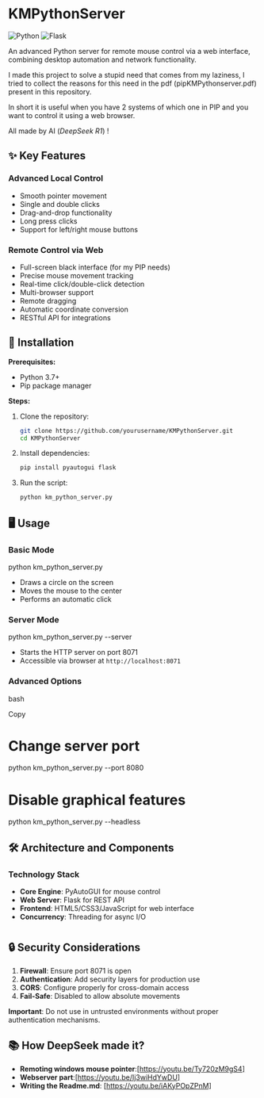 # KMPythonServer
![Python](https://img.shields.io/badge/python-3.7%2B-blue)
![Flask](https://img.shields.io/badge/flask-2.0%2B-lightgrey)

An advanced Python server for remote mouse control via a web interface, combining desktop automation and network functionality.

I made this project to solve a stupid need that comes from my laziness, I tried to collect the reasons for this need in the pdf (pipKMPythonserver.pdf) present in this repository.

In short it is useful when you have 2 systems of which one in PIP and you want to control it using a web browser.

All made by AI (_DeepSeek R1_) !

## ✨ Key Features

### **Advanced Local Control**
- Smooth pointer movement
- Single and double clicks
- Drag-and-drop functionality
- Long press clicks
- Support for left/right mouse buttons

### **Remote Control via Web**
- Full-screen black interface (for my PIP needs)
- Precise mouse movement tracking
- Real-time click/double-click detection
- Multi-browser support
- Remote dragging
- Automatic coordinate conversion
- RESTful API for integrations

## 🚀 Installation

**Prerequisites:**
- Python 3.7+
- Pip package manager

**Steps:**
1. Clone the repository:
   ```bash
   git clone https://github.com/yourusername/KMPythonServer.git
   cd KMPythonServer


2. Install dependencies:
   ```bash
   pip install pyautogui flask


3. Run the script:
   ```bash
   python km_python_server.py


## 🖥️ Usage

### Basic Mode

python km_python_server.py
-   Draws a circle on the screen
-   Moves the mouse to the center
-   Performs an automatic click
    

### Server Mode

python km_python_server.py --server
-   Starts the HTTP server on port 8071
-   Accessible via browser at  `http://localhost:8071`
    

### Advanced Options

bash

Copy

# Change server port
python km_python_server.py --port 8080

# Disable graphical features
python km_python_server.py --headless


## 🛠️ Architecture and Components

### Technology Stack
-   **Core Engine**: PyAutoGUI for mouse control
-   **Web Server**: Flask for REST API
-   **Frontend**: HTML5/CSS3/JavaScript for web interface
-   **Concurrency**: Threading for async I/O
    

#
## 🔒 Security Considerations
1.  **Firewall**: Ensure port 8071 is open
2.  **Authentication**: Add security layers for production use
3.  **CORS**: Configure properly for cross-domain access
4.  **Fail-Safe**: Disabled to allow absolute movements

**Important**: Do not use in untrusted environments without proper authentication mechanisms.

    

## 📚 How DeepSeek made it?
-   **Remoting windows mouse pointer**:[https://youtu.be/Ty720zM9gS4]
-   **Webserver part**:[https://youtu.be/Ij3wiHdYwDU]
-   **Writing the Readme.md**: [https://youtu.be/iAKyPOpZPnM]

 
